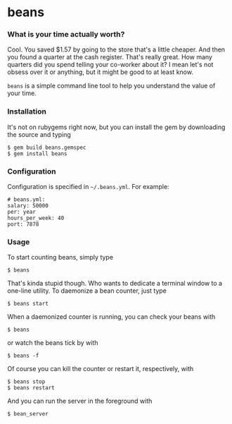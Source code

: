 # beans

### What is your time actually worth?

Cool. You saved $1.57 by going to the store that's a little cheaper. And then you found a quarter at the cash register. That's really great. How many quarters did you spend telling your co-worker about it? I mean let's not obsess over it or anything, but it might be good to at least know.

`beans` is a simple command line tool to help you understand the value of your time.

### Installation

It's not on rubygems right now, but you can install the gem by downloading the source and typing

    $ gem build beans.gemspec
    $ gem install beans

### Configuration

Configuration is specified in `~/.beans.yml`. For example:

    # beans.yml:
    salary: 50000
    per: year
    hours_per_week: 40
    port: 7878

### Usage

To start counting beans, simply type

    $ beans

That's kinda stupid though. Who wants to dedicate a terminal window to a one-line utility. To daemonize a bean counter, just type

    $ beans start

When a daemonized counter is running, you can check your beans with

    $ beans

or watch the beans tick by with

    $ beans -f

Of course you can kill the counter or restart it, respectively, with

    $ beans stop
    $ beans restart

And you can run the server in the foreground with

    $ bean_server
